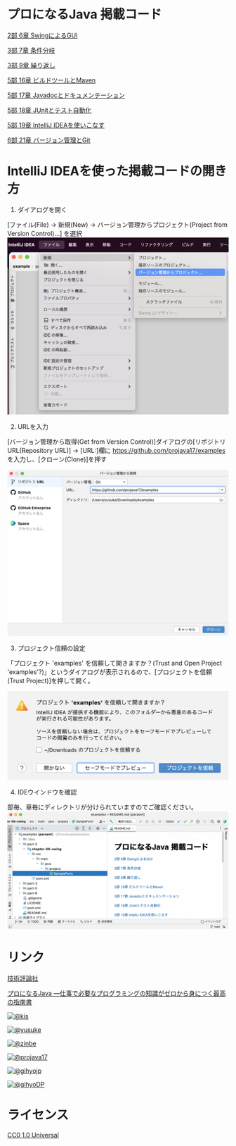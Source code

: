 # プロになるJava 掲載コード

[2部 6章 SwingによるGUI](./part-2/chapter-06-swing)

[3部 7章 条件分岐](./part-3/chapter-07-condition)

[3部 9章 繰り返し](./part-3/chapter-09-loop)

[5部 16章 ビルドツールとMaven](./part-5/chapter-16-build-tool)

[5部 17章 Javadocとドキュメンテーション](./part-5/chapter-17-javadoc)

[5部 18章 JUnitとテスト自動化](./part-5/chapter-18-junit)

[5部 19章 IntelliJ IDEAを使いこなす](./part-5/chapter-19-ide)

[6部 21章 バージョン管理とGit](./part-6/chapter-21-spring-boot)

# IntelliJ IDEAを使った掲載コードの開き方

1. ダイアログを開く

[ファイル(File) → 新規(New) → バージョン管理からプロジェクト(Project from Version Control)…] を選択
![File - new](./images/file-new.png)

2. URLを入力

[バージョン管理から取得(Get from Version Control)]ダイアログの[リポジトリURL(Repository URL)] → [URL:]欄に https://github.com/projava17/examples を入力し、[クローン(Clone)]を押す

![version control](./images/from-version-control.png)

3. プロジェクト信頼の設定

「プロジェクト 'examples' を信頼して開きますか？(Trust and Open Project 'examples'?)」というダイアログが表示されるので、[プロジェクトを信頼(Trust Project)]を押して開く。

![trust](./images/trust.png)

4. IDEウインドウを確認

部毎、章毎にディレクトリが分けられていますのでご確認ください。
![IDEA](./images/open-in-intellij-idea.png)

# リンク

[技術評論社](https://gihyo.jp/)

[プロになるJava ―仕事で必要なプログラミングの知識がゼロから身につく最高の指南書](https://gihyo.jp/book/2022/978-4-297-12685-8)

[![@kis](https://img.shields.io/twitter/url/https/twitter.com/kis.svg?style=social&label=きしだなおき%20%40kis)](https://twitter.com/kis)

[![@yusuke](https://img.shields.io/twitter/url/https/twitter.com/yusuke.svg?style=social&label=山本裕介%20%40yusuke)](https://twitter.com/yusuke)

[![@zinbe](https://img.shields.io/twitter/url/https/twitter.com/zinbe.svg?style=social&label=杉山貴章%20%40zinbe)](https://twitter.com/zinbe)

[![@projava17](https://img.shields.io/twitter/url/https/twitter.com/projava17.svg?style=social&label=プロになるJava%20%40projava17)](https://twitter.com/projava17)

[![@gihyojp](https://img.shields.io/twitter/url/https/twitter.com/gihyojp.svg?style=social&label=技術評論社%20%40gihyojp)](https://twitter.com/gihyojp)

[![@gihyoDP](https://img.shields.io/twitter/url/https/twitter.com/gihyoDP.svg?style=social&label=Gihyo%20Digital%20Publishing%20%40gihyoDP)](https://twitter.com/gihyojp)

# ライセンス

[CC0 1.0 Universal](/LICENSE)